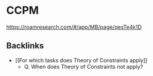 # CCPM
https://roamresearch.com/#/app/MB/page/qesTe4k1D

## Backlinks
* [[For which tasks does Theory of Constraints apply]]
	* Q. When does Theory of Constraints not apply?

<!-- #Life -->

<!-- {BearID:FA5B460C-41B1-4ABF-964B-01E1A25E6BA9-15756-000013034422E7F7} -->
